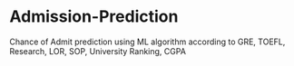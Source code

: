 # Admission-Prediction
Chance of Admit prediction using ML algorithm according to GRE, TOEFL, Research, LOR, SOP, University Ranking, CGPA
